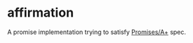 # affirmation

A promise implementation trying to satisfy [Promises/A+](https://promisesaplus.com) spec. 